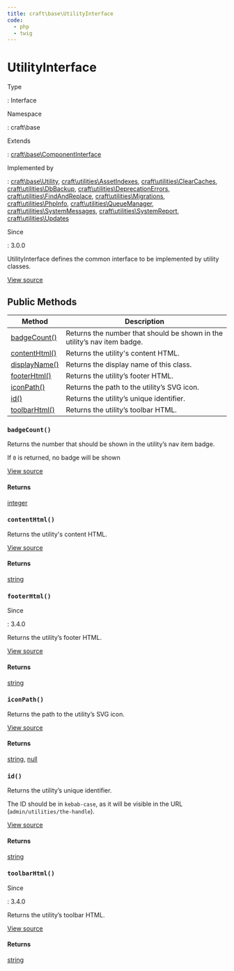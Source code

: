 ```yaml
---
title: craft\base\UtilityInterface
code:
  - php
  - twig
---
```


# UtilityInterface

Type

:   Interface

Namespace

:   craft\base

Extends

:   [craft\base\ComponentInterface](craft-base-componentinterface.md)

Implemented by

:   [craft\base\Utility](craft-base-utility.md), [craft\utilities\AssetIndexes](craft-utilities-assetindexes.md), [craft\utilities\ClearCaches](craft-utilities-clearcaches.md), [craft\utilities\DbBackup](craft-utilities-dbbackup.md), [craft\utilities\DeprecationErrors](craft-utilities-deprecationerrors.md), [craft\utilities\FindAndReplace](craft-utilities-findandreplace.md), [craft\utilities\Migrations](craft-utilities-migrations.md), [craft\utilities\PhpInfo](craft-utilities-phpinfo.md), [craft\utilities\QueueManager](craft-utilities-queuemanager.md), [craft\utilities\SystemMessages](craft-utilities-systemmessages.md), [craft\utilities\SystemReport](craft-utilities-systemreport.md), [craft\utilities\Updates](craft-utilities-updates.md)

Since

:   3.0.0



UtilityInterface defines the common interface to be implemented by utility classes.





[View source](https://github.com/craftcms/cms/blob/master/src/base/UtilityInterface.php)






## Public Methods

| Method                                                                                                          | Description
| --------------------------------------------------------------------------------------------------------------- | ------------------------------------------------------------------------
| [badgeCount()](craft-base-utilityinterface.md#method-badgecount)                                                | Returns the number that should be shown in the utility’s nav item badge.
| [contentHtml()](craft-base-utilityinterface.md#method-contenthtml)                                              | Returns the utility's content HTML.
| [displayName()](craft-base-componentinterface.md#method-displayname "Defined by craft\base\ComponentInterface") | Returns the display name of this class.
| [footerHtml()](craft-base-utilityinterface.md#method-footerhtml)                                                | Returns the utility’s footer HTML.
| [iconPath()](craft-base-utilityinterface.md#method-iconpath)                                                    | Returns the path to the utility’s SVG icon.
| [id()](craft-base-utilityinterface.md#method-id)                                                                | Returns the utility’s unique identifier.
| [toolbarHtml()](craft-base-utilityinterface.md#method-toolbarhtml)                                              | Returns the utility’s toolbar HTML.

### `badgeCount()`





Returns the number that should be shown in the utility’s nav item badge.

If `0` is returned, no badge will be shown


[View source](https://github.com/craftcms/cms/blob/master/src/base/UtilityInterface.php#L41)



#### Returns

[integer](http://php.net/language.types.integer)



### `contentHtml()`





Returns the utility's content HTML.




[View source](https://github.com/craftcms/cms/blob/master/src/base/UtilityInterface.php#L48)



#### Returns

[string](http://php.net/language.types.string)



### `footerHtml()`



Since

:   3.4.0



Returns the utility’s footer HTML.




[View source](https://github.com/craftcms/cms/blob/master/src/base/UtilityInterface.php#L64)



#### Returns

[string](http://php.net/language.types.string)



### `iconPath()`





Returns the path to the utility’s SVG icon.




[View source](https://github.com/craftcms/cms/blob/master/src/base/UtilityInterface.php#L32)



#### Returns

[string](http://php.net/language.types.string), [null](http://php.net/language.types.null)



### `id()`





Returns the utility’s unique identifier.

The ID should be in `kebab-case`, as it will be visible in the URL (`admin/utilities/the-handle`).


[View source](https://github.com/craftcms/cms/blob/master/src/base/UtilityInterface.php#L25)



#### Returns

[string](http://php.net/language.types.string)



### `toolbarHtml()`



Since

:   3.4.0



Returns the utility’s toolbar HTML.




[View source](https://github.com/craftcms/cms/blob/master/src/base/UtilityInterface.php#L56)



#### Returns

[string](http://php.net/language.types.string)









